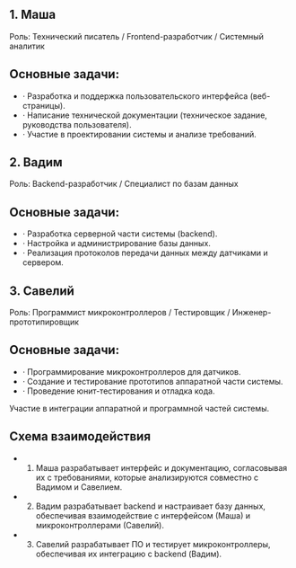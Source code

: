 ## 1. Маша

Роль: Технический писатель / Frontend-разработчик / Системный аналитик

## Основные задачи:

- · Разработка и поддержка пользовательского интерфейса (веб-страницы).
- · Написание технической документации (техническое задание, руководства пользователя).
- · Участие в проектировании системы и анализе требований.

## 2. Вадим

Роль: Backend-разработчик / Специалист по базам данных

## Основные задачи:

- · Разработка серверной части системы (backend).
- · Настройка и администрирование базы данных.
- · Реализация протоколов передачи данных между датчиками и сервером.

## 3. Савелий

Роль: Программист микроконтроллеров / Тестировщик / Инженер-прототипировщик

## Основные задачи:

- · Программирование микроконтроллеров для датчиков.
- · Создание и тестирование прототипов аппаратной части системы.
- · Проведение юнит-тестирования и отладка кода.

Участие в интеграции аппаратной и программной частей системы.

## Схема взаимодействия

- 1. Маша разрабатывает интерфейс и документацию, согласовывая их с требованиями, которые анализируются совместно с Вадимом и Савелием.
- 2. Вадим разрабатывает backend и настраивает базу данных, обеспечивая взаимодействие с интерфейсом (Маша) и микроконтроллерами (Савелий).
- 3. Савелий разрабатывает ПО и тестирует микроконтроллеры, обеспечивая их интеграцию с backend (Вадим).